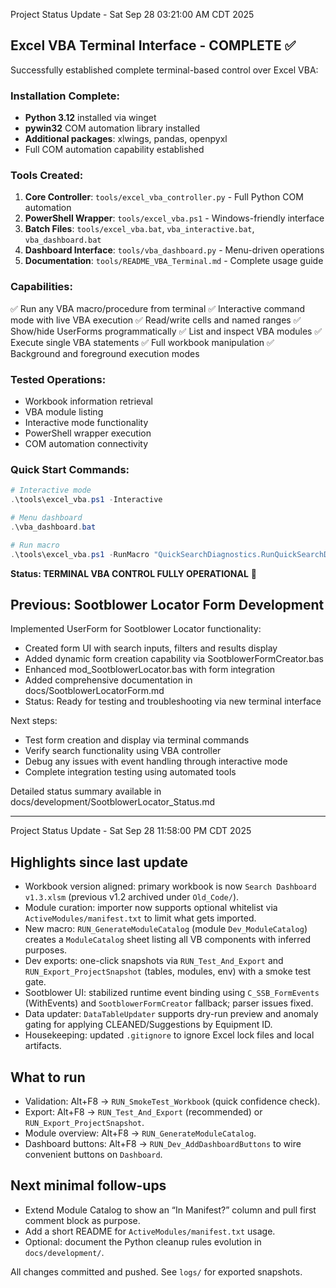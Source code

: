 Project Status Update - Sat Sep 28 03:21:00 AM CDT 2025

## Excel VBA Terminal Interface - COMPLETE ✅

Successfully established complete terminal-based control over Excel VBA:

### Installation Complete:
- **Python 3.12** installed via winget
- **pywin32** COM automation library installed
- **Additional packages**: xlwings, pandas, openpyxl
- Full COM automation capability established

### Tools Created:
1. **Core Controller**: `tools/excel_vba_controller.py` - Full Python COM automation
2. **PowerShell Wrapper**: `tools/excel_vba.ps1` - Windows-friendly interface  
3. **Batch Files**: `tools/excel_vba.bat`, `vba_interactive.bat`, `vba_dashboard.bat`
4. **Dashboard Interface**: `tools/vba_dashboard.py` - Menu-driven operations
5. **Documentation**: `tools/README_VBA_Terminal.md` - Complete usage guide

### Capabilities:
✅ Run any VBA macro/procedure from terminal
✅ Interactive command mode with live VBA execution
✅ Read/write cells and named ranges
✅ Show/hide UserForms programmatically
✅ List and inspect VBA modules
✅ Execute single VBA statements
✅ Full workbook manipulation
✅ Background and foreground execution modes

### Tested Operations:
- Workbook information retrieval
- VBA module listing
- Interactive mode functionality
- PowerShell wrapper execution
- COM automation connectivity

### Quick Start Commands:
```powershell
# Interactive mode
.\tools\excel_vba.ps1 -Interactive

# Menu dashboard
.\vba_dashboard.bat

# Run macro
.\tools\excel_vba.ps1 -RunMacro "QuickSearchDiagnostics.RunQuickSearchDiagnostics"
```

**Status: TERMINAL VBA CONTROL FULLY OPERATIONAL** 🎉

## Previous: Sootblower Locator Form Development

Implemented UserForm for Sootblower Locator functionality:
- Created form UI with search inputs, filters and results display
- Added dynamic form creation capability via SootblowerFormCreator.bas
- Enhanced mod_SootblowerLocator.bas with form integration
- Added comprehensive documentation in docs/SootblowerLocatorForm.md
- Status: Ready for testing and troubleshooting via new terminal interface

Next steps:
- Test form creation and display via terminal commands
- Verify search functionality using VBA controller
- Debug any issues with event handling through interactive mode
- Complete integration testing using automated tools

Detailed status summary available in docs/development/SootblowerLocator_Status.md


---

Project Status Update - Sat Sep 28 11:58:00 PM CDT 2025

## Highlights since last update

- Workbook version aligned: primary workbook is now `Search Dashboard v1.3.xlsm` (previous v1.2 archived under `Old_Code/`).
- Module curation: importer now supports optional whitelist via `ActiveModules/manifest.txt` to limit what gets imported.
- New macro: `RUN_GenerateModuleCatalog` (module `Dev_ModuleCatalog`) creates a `ModuleCatalog` sheet listing all VB components with inferred purposes.
- Dev exports: one-click snapshots via `RUN_Test_And_Export` and `RUN_Export_ProjectSnapshot` (tables, modules, env) with a smoke test gate.
- Sootblower UI: stabilized runtime event binding using `C_SSB_FormEvents` (WithEvents) and `SootblowerFormCreator` fallback; parser issues fixed.
- Data updater: `DataTableUpdater` supports dry-run preview and anomaly gating for applying CLEANED/Suggestions by Equipment ID.
- Housekeeping: updated `.gitignore` to ignore Excel lock files and local artifacts.

## What to run

- Validation: Alt+F8 → `RUN_SmokeTest_Workbook` (quick confidence check).
- Export: Alt+F8 → `RUN_Test_And_Export` (recommended) or `RUN_Export_ProjectSnapshot`.
- Module overview: Alt+F8 → `RUN_GenerateModuleCatalog`.
- Dashboard buttons: Alt+F8 → `RUN_Dev_AddDashboardButtons` to wire convenient buttons on `Dashboard`.

## Next minimal follow-ups

- Extend Module Catalog to show an “In Manifest?” column and pull first comment block as purpose.
- Add a short README for `ActiveModules/manifest.txt` usage.
- Optional: document the Python cleanup rules evolution in `docs/development/`.

All changes committed and pushed. See `logs/` for exported snapshots.

